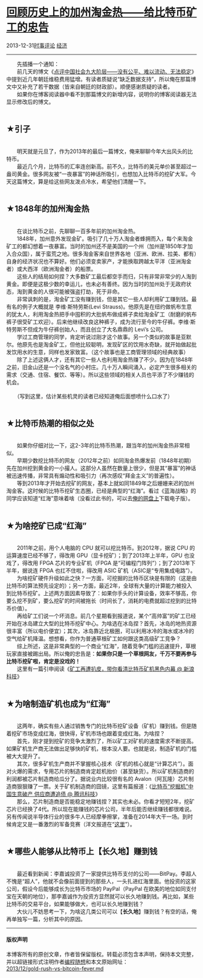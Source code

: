 <!DOCTYPE html>
<html xmlns="http://www.w3.org/1999/xhtml" xml:lang="zh-CN">
<head>
<meta http-equiv="Content-Type" content="text/html; charset=utf-8" />
<meta name="generator" content="Python script by program.think@gmail.com" />
<meta name="provider" content="program-think.blogspot.com" />
<link type="text/css" rel="stylesheet" href="../../css/program-think.css" />
<title>回顾历史上的加州淘金热——给比特币矿工的忠告 - 编程随想的博客</title>
</head>
<body>
<div id="main" style="width:100%;">
<h1><a href="../../index.md" title="回到首页">回顾历史上的加州淘金热——给比特币矿工的忠告</a></h1>
<div class="post-info"><span class="date-header">2013-12-31</span><a href="../../tags/E697B6E4BA8BE8AF84E8AEBA.md" class="tag">时事评论</a> <a href="../../tags/E7BB8FE6B58E.md" class="tag">经济</a> </div>
<hr>
<div class="post">
&#12288;&#12288;先插播一个通知：<br />&#12288;&#12288;前几天的博文《<a href="../../2013/12/chinese-social-stratification.md">点评中国社会九大阶层——没有公平、难以流动、无法稳定</a>》中提到近几年朝廷维稳费用猛增。有读者质疑说“缺乏数据支持”，所以俺在那篇博文中又补充了若干数据（皆来自朝廷的财政部）。顺便感谢质疑的读者。<br />&#12288;&#12288;如果你在博客阅读器中看不到那篇博文的新增内容，说明你的博客阅读器无法显示修改后的博文。<a name='more'></a><!--program-think--><br /><br /><h2>★引子</h2><br />&#12288;&#12288;明天就是元旦了，作为2013年的最后一篇博文，俺来聊聊今年大出风头的比特币。<br />&#12288;&#12288;最近几个月，比特币的汇率连创新高。前不久，比特币的美元单价甚至超过一盎司黄金。很多网友被“一夜暴富”的神话所吸引，也想加入比特币的挖矿大军。今天这篇博文，算是给这些网友泼点冷水，希望他们清醒一下。<br /><br /><h2>★1848年的加州淘金热</h2><br />&#12288;&#12288;在谈比特币之前，先聊聊一百多年前的加州淘金热。<br />&#12288;&#12288;1848年，加州意外发现金矿。吸引了几十万人淘金者蜂拥而入，每个来淘金矿工的都幻想着一夜暴富。当时的加州还不是美国的一个州（加州是1850年才加入合众国），属于蛮荒之地。很多淘金客来自世界各地（亚洲、欧洲、拉美、都有）自身的经济状况也不算好。他们必须变卖家产，才能换取跨越太平洋（亚洲淘金者）或大西洋（欧洲淘金者）的船票。<br />&#12288;&#12288;这些人的结局如何捏？大多数矿工最后都空手而归，只有非常非常少的人淘到黄金。即便是这极少数的幸运儿，也未必有善终。因为当时的加州处于无政府状态，淘到黄金的人很可能被强盗打劫，死于非命。<br />&#12288;&#12288;非常讽刺的是，淘金矿工没有赚到钱，但是其它一些人却利用矿工赚到钱。最有名的例子大概就是 李维·斯特劳斯(Levi Strauss)。他原先是在纽约做帆布生意的犹太人，利用淘金热把手中囤积的大批帆布做成裤子卖给淘金矿工（耐磨的帆布裤子很受矿工欢迎）。后来他继续改良这种裤子，成为流行至今的牛仔裤。李维·斯特劳斯不但成为牛仔裤创始人，而且创立了大名鼎鼎的 Levi’s 公司。<br />&#12288;&#12288;学过工商管理的同学，肯定听说过刚才这个故事。另一个类似的故事是亚默尔。他原先也是淘金矿工，但他比较聪明，发现矿区的饮用水奇缺，就开始做起批发饮用水的生意，同样也发家致富。（这个故事也是工商管理领域的经典故事）<br />&#12288;&#12288;除了上述这俩人才，还有其它一些人也利用淘金热赚了不少。因为在1848年之前，旧金山还是一个没名气的小村庄。几十万人瞬间涌入，必定产生很多相关的需求（交通、住宿、餐饮、等等）。所以这些领域的相关人员也平添了不少赚钱的机会。<br /><br />&#12288;&#12288;（写到这里，估计某些机灵的读者已经知道俺后面想喷什么口水了）<br /><br /><h2>★比特币热潮的相似之处</h2><br />&#12288;&#12288;如果你仔细对比一下，这2-3年的比特币热潮，跟当年的加州淘金热非常相似。<br />&#12288;&#12288;早期少数挖比特币的网友（2012年之前）如同淘金热爆发前（1848年初期）先在加州挖到黄金的一小撮人。这部分人虽然在数量上很少，但是其“暴富”的神话被迅速传播，非常具有煽动性和吸引力（再次感叹“拜金主义”的普遍性）。<br />&#12288;&#12288;等到2013年才开始去挖矿的网友，基本上就如同1849年之后姗姗来迟的加州淘金客。这时候的比特币挖矿生态圈，已经是典型的“红海”。看过《蓝海战略》的同学应该知道“红海”意味着啥（没看过此书的，可以去<a href="https://code.google.com/p/program-think/wiki/Books" target="_blank">俺的网盘上</a>下载电子版）。<br /><br /><h2>★为啥挖矿已成“红海”</h2><br />&#12288;&#12288;2011年之前，用个人电脑的 CPU 就可以挖比特币。到2012年，据说 CPU 的运算速度已经不够了，得改用 GPU（显卡挖矿）；到了2013年上半年，GPU 也没戏了，得改用 FPGA 芯片的专业矿机（FPGA 是“可编程门阵列”）；到了2013年下半年，据说连 FPGA 也扛不住啦，得改用 ASIC 矿机（ASIC是“专用集成电路”）。<br />&#12288;&#12288;为啥挖矿硬件升级如此之快？一方面，可挖掘的比特币区块是有限的（这是由比特币的算法预先设定的）；另一方面，最近2年，全球有大量的计算能力被投入到比特币挖矿。上述两方面因素导致了：如果你手头的计算设备，效率不够高，你要么挖不到矿，要么挖矿的时间被拖长（时间长了，消耗的电费就超过挖到的比特币价值）。<br />&#12288;&#12288;再给矿工们说一个坏消息。前几个星期看到报道说，某个“高帅富”的矿工已经开始在冰岛建立大型的比特币挖矿中心。为啥选在冰岛捏？首先，冰岛的地热资源很丰富（所以电价便宜）；其次，冰岛靠近北极圈，可以利用冰冷的海水或冰冷的空气给矿机降温。想想看，你作为普通草根矿工如何跟这类高级矿工竞争？<br />&#12288;&#12288;综上所述，这是非常典型的一个商业“红海”，随着竞争门槛的迅速提升，草根玩家直接被踢出局。所以俺的忠告是：<b>如果你只是一个草根网友，千万不要再参与比特币挖矿啦，肯定是没戏的！</b><br />&#12288;&#12288;这里有一篇引申阅读《<a href="http://tech.sina.com.cn/zl/post/detail/i/2013-12-18/pid_8439011.htm" target="_blank" rel="nofollow">矿工再遭扒皮，带你看清比特币矿机黑色内幕 @ 新浪科技</a>》<br /><br /><h2>★为啥制造矿机也成为“红海”</h2><br />&#12288;&#12288;这两年，确实有些人通过销售专门的比特币挖矿设备（矿机）赚到钱。但是随着挖矿市场变成红海，很快得，矿机市场也跟着变成红海。为啥捏？<br />&#12288;&#12288;首先，刚才提到挖矿的竞争太激烈了，所以矿工对矿机的速度需求不断提高。如果矿机生产商无法做出足够快的矿机，根本没人要。也就是说，制造矿机的门槛被大大提升了。<br />&#12288;&#12288;其次，很多矿机生产商并不掌握核心技术（矿机的核心就是“计算芯片”）。面对火爆的需求，专用芯片的制造商肯定趁机抬价（甚至缺货）。所以矿机制造商的利润都被芯片制造商给瓜分了。据说业内比较很有名的 Avalon（阿瓦隆）芯片制造商狠狠赚了一票。关于矿机制造商的囧镜，这里有篇报道：《<a href="http://tech.qq.com/a/20131209/010655.htm" target="_blank" rel="nofollow">比特币“挖掘机”中国生意破产 供应商遭追债 @ 腾讯科技</a>》<br />&#12288;&#12288;那么，芯片制造商是否能稳定地赚钱捏？其实也未必。你看才短短2年，挖矿芯片已经换了4代。所以现在能赚钱的芯片公司，半年后能否继续赚钱都很难说。另有传闻说半导体行业的很多牛人已经摩拳擦掌，准备在2014年大干一场。到时候肯定又是一番激烈的军备竞赛（洋文报道在“<a href="http://www.businessweek.com/articles/2013-11-14/2014-outlook-bitcoin-mining-chips-a-high-tech-arms-race" target="_blank" rel="nofollow">这里</a>”）。<br /><br /><h2>★哪些人能够从比特币上【长久地】赚到钱</h2><br />&#12288;&#12288;最近看到新闻：李嘉诚投资了一家提供比特币支付的公司——BitPay。李超人不愧是“超人”，他就不会像前面提到的那些人，一头扎进红海里面。他投资的这家公司，假设今后能够成长为比特币市场的 PayPal（PayPal 在欧美的地位如同支付宝在天朝的地位），那李嘉诚作为投资方显然就可以长久地赚到钱。再比如，某些比特币的交易平台，如果能够做大，也可以长久地赚到钱？<br />&#12288;&#12288;大伙儿不妨思考一下，为啥这几类公司可以【<b>长久地</b>】赚到钱？有空的话，俺再单独写一篇，分析其中的原因。<div class="blogger-post-footer">
</div>
<hr>
<div class="copyright">
<h4>版权声明</h4>
本博客所有的原创文章，作者皆保留版权。转载必须包含本声明，保持本文完整，并以超链接形式注明作者<a href="mailto:program.think@gmail.com">编程随想</a>和本文原始网址：<br>
<a href="2013/12/gold-rush-vs-bitcoin-fever.md">2013/12/gold-rush-vs-bitcoin-fever.md</a>
</div>
</div>
</body>
</html>
